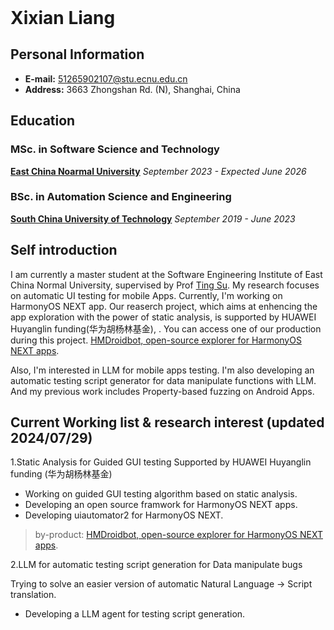 <header>

<!--
  <<< Author notes: Course header >>>
  Include a 1280×640 image, course title in sentence case, and a concise description in emphasis.
  In your repository settings: enable template repository, add your 1280×640 social image, auto delete head branches.
  Add your open source license, GitHub uses MIT license.
-->


</header>

<!--
  <<< Author notes: Step 4 >>>
  Start this step by acknowledging the previous step.
  Define terms and link to docs.github.com.
  Historic note: previous version checked the file path. Previous version checked the front matter formatting.
-->

# Xixian Liang


## **Personal Information**
- **E-mail:** 51265902107@stu.ecnu.edu.cn
- **Address:** 3663 Zhongshan Rd. (N), Shanghai, China


## **Education**
### MSc. in Software Science and Technology
**[East China Noarmal University](https://english.ecnu.edu.cn/)**
*September 2023 - Expected June 2026*


### BSc. in Automation Science and Engineering
**[South China University of Technology](https://www.scut.edu.cn/en/)**
*September 2019 - June 2023*


## **Self introduction**
I am currently a master student at the Software Engineering Institute of East China Normal University, supervised by Prof [Ting Su](https://tingsu.github.io/). 
My research focuses on automatic UI testing for mobile Apps. Currently, I'm working on HarmonyOS NEXT app. Our reaserch project, which aims at enhencing the app exploration with the power of static analysis, is supported by HUAWEI Huyanglin funding(华为胡杨林基金), . You can access one of our production during this project. [HMDroidbot, open-source explorer for HarmonyOS NEXT apps](https://github.com/XixianLiang/HMDroidbot). 

Also, I'm interested in LLM for mobile apps testing. I'm also developing an automatic testing script generator for data manipulate functions with LLM. And my previous work includes Property-based fuzzing on Android Apps.

## Current Working list & research interest (updated 2024/07/29)
1.Static Analysis for Guided GUI testing
Supported by HUAWEI Huyanglin funding (华为胡杨林基金)

- Working on guided GUI testing algorithm based on static analysis.
- Developing an open source framwork for HarmonyOS NEXT apps.
- Developing uiautomator2 for HarmonyOS NEXT.

> by-product:
> [HMDroidbot, open-source explorer for HarmonyOS NEXT apps](https://github.com/XixianLiang/HMDroidbot). 

2.LLM for automatic testing script generation for Data manipulate bugs

  Trying to solve an easier version of automatic Natural Language -> Script translation.
- Developing a LLM agent for testing script generation.

<footer>

<!--
  <<< Author notes: Footer >>>
  Add a link to get support, GitHub status page, code of conduct, license link.
-->

</footer>
